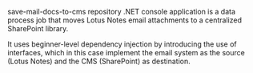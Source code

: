 save-mail-docs-to-cms repository .NET console application is a data process job that moves Lotus Notes email attachments to a centralized SharePoint library.

It uses beginner-level dependency injection by introducing the use of interfaces, which in this case implement the email system as the source (Lotus Notes) and the CMS (SharePoint) as destination.

